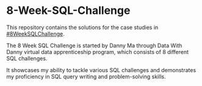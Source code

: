 # 8-Week-SQL-Challenge

This repository contains the solutions for the case studies in [#8WeekSQLChallenge](https://8weeksqlchallenge.com/).  

The 8 Week SQL Challenge is started by Danny Ma through Data With Danny virtual data apprenticeship program, which consists of 8 different SQL challenges. 

It showcases my ability to tackle various SQL challenges and demonstrates my proficiency in SQL query writing and problem-solving skills.